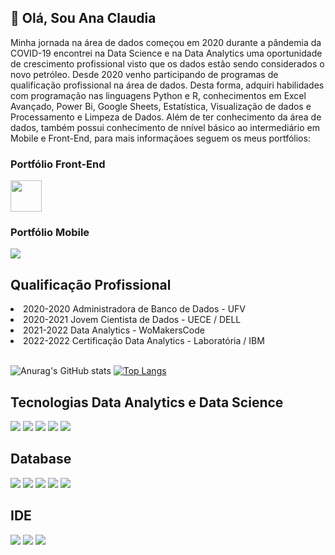 

<!---
ClaudiaACGS/ClaudiaACGS is a ✨ special ✨ repository because its `README.md` (this file) appears on your GitHub profile.
You can click the Preview link to take a look at your changes.

< 👋 Hi, I’m @ClaudiaACGS
- 👀 I’m interested in ...
- 🌱 I’m currently learning ...
- 💞️ I’m looking to collaborate on ...
- 📫 How to reach me ...

Link dos Badges
https://dev.to/envoy_/150-badges-for-github-pnk
--->

<h2>👋 Olá, Sou Ana Claudia</h2>
<p>Minha jornada na área de dados começou em 2020 durante a pândemia da COVID-19 encontrei na Data Science e na Data Analytics uma oportunidade de crescimento profissional visto que os dados estão sendo considerados o novo petróleo. Desde 2020 venho participando de programas de qualificação profissional na área de dados. Desta forma, adquiri habilidades com programação nas linguagens Python e R, conhecimentos em Excel Avançado, Power Bi, Google Sheets, Estatística, Visualização de dados e Processamento e Limpeza de Dados. Além de ter conhecimento da área de dados, também possui conhecimento de nnível básico ao intermediário em Mobile e Front-End, para mais informaçãoes seguem os meus portfólios:</br>
<h3> Portfólio Front-End</h3>

[<img src="https://icones.pro/wp-content/uploads/2021/06/icone-github-rose.png" width=50px height=50px />](https://github.com/Aninhacgs)

<h3>Portfólio Mobile</h3>

[<img src="https://img.shields.io/badge/GitHub-100000?style=for-the-badge&logo=github&logoColor=white" />](https://github.com/annecgs)  

<h2>Qualificação Profissional</h2>
<li> 2020-2020 Administradora de Banco de Dados - UFV </li>
<li> 2020-2021 Jovem Cientista de Dados - UECE / DELL
<li> 2021-2022 Data Analytics - WoMakersCode</li>
<li> 2022-2022 Certificação Data Analytics - Laboratória / IBM</br></br>

![Anurag's GitHub stats](https://github-readme-stats.vercel.app/api?username=ClaudiaACGS&theme=radical&show_icons=true)
[![Top Langs](https://github-readme-stats.vercel.app/api/top-langs/?username=CludiaACGS&hide=javascript,html)](https://github.com/ClaudiaACGS/github-readme-stats)

## Tecnologias Data Analytics e Data Science
<img src="https://img.shields.io/badge/Python-3776AB?style=for-the-badge&logo=python&logoColor=white"/> <img src="https://img.shields.io/badge/Microsoft_Excel-217346?style=for-the-badge&logo=microsoft-excel&logoColor=white"/> <img src="https://img.shields.io/badge/Google%20Analytics-E37400?style=for-the-badge&logo=google%20analytics&logoColor=white"/> <img src="https://img.shields.io/badge/TensorFlow-FF6F00?style=for-the-badge&logo=tensorflow&logoColor=white"/> <img src="https://img.shields.io/badge/R-276DC3?style=for-the-badge&logo=r&logoColor=white"/>


## Database
<img src="https://img.shields.io/badge/MySQL-005C84?style=for-the-badge&logo=mysql&logoColor=white"/> <img src="https://img.shields.io/badge/Microsoft_Access-A4373A?style=for-the-badge&logo=microsoft-access&logoColor=white"/> <img src="https://img.shields.io/badge/PostgreSQL-316192?style=for-the-badge&logo=postgresql&logoColor=white"/> <img src="https://img.shields.io/badge/SQLite-07405E?style=for-the-badge&logo=sqlite&logoColor=white"/>  <img src="https://img.shields.io/badge/Microsoft_SQL_Server-CC2927?style=for-the-badge&logo=microsoft-sql-server&logoColor=white"/>

## IDE
<img src="https://img.shields.io/badge/Spyder%20Ide-FF0000?style=for-the-badge&logo=spyder%20ide&logoColor=white"/> <img src="https://img.shields.io/badge/RStudio-75AADB?style=for-the-badge&logo=RStudio&logoColor=white"/> <img src="https://img.shields.io/badge/PyCharm-000000.svg?&style=for-the-badge&logo=PyCharm&logoColor=white"/>
